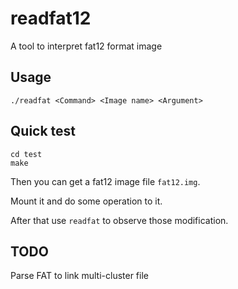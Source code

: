 # readfat12
A tool to interpret fat12 format image

## Usage
```
./readfat <Command> <Image name> <Argument>
```

## Quick test
```
cd test
make
```
Then  you can get a fat12 image file `fat12.img`.

Mount it and do some operation to it.

After that use `readfat` to observe those modification.

## TODO
Parse FAT to link multi-cluster file
